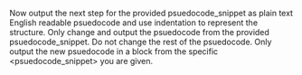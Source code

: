 Now output the next step for the provided psuedocode_snippet as plain text English readable psuedocode and use indentation to represent the structure. Only change and output the psuedocode from the provided psuedocode_snippet. Do not change the rest of the psuedocode. Only output the new psuedocode in a <step> block from the specific <psuedocode_snippet> you are given.
